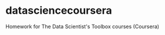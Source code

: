 datasciencecoursera
===================

Homework for The Data Scientist's Toolbox courses (Coursera)
